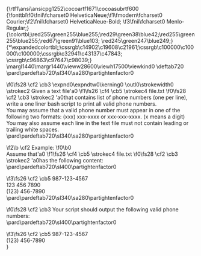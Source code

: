 {\rtf1\ansi\ansicpg1252\cocoartf1671\cocoasubrtf600
{\fonttbl\f0\fnil\fcharset0 HelveticaNeue;\f1\fmodern\fcharset0 Courier;\f2\fnil\fcharset0 HelveticaNeue-Bold;
\f3\fnil\fcharset0 Menlo-Regular;}
{\colortbl;\red255\green255\blue255;\red29\green38\blue42;\red255\green255\blue255;\red67\green91\blue103;
\red245\green247\blue249;}
{\*\expandedcolortbl;;\cssrgb\c14902\c19608\c21961;\cssrgb\c100000\c100000\c100000;\cssrgb\c32941\c43137\c47843;
\cssrgb\c96863\c97647\c98039;}
\margl1440\margr1440\vieww28600\viewh17500\viewkind0
\deftab720
\pard\pardeftab720\sl340\sa280\partightenfactor0

\f0\fs28 \cf2 \cb3 \expnd0\expndtw0\kerning0
\outl0\strokewidth0 \strokec2 Given a text file\'a0
\f1\fs26 \cf4 \cb5 \strokec4 file.txt
\f0\fs28 \cf2 \cb3 \strokec2 \'a0that contains list of phone numbers (one per line), write a one liner bash script to print all valid phone numbers.\
You may assume that a valid phone number must appear in one of the following two formats: (xxx) xxx-xxxx or xxx-xxx-xxxx. (x means a digit)\
You may also assume each line in the text file must not contain leading or trailing white spaces.\
\pard\pardeftab720\sl340\sa280\partightenfactor0

\f2\b \cf2 Example:
\f0\b0 \
Assume that\'a0
\f1\fs26 \cf4 \cb5 \strokec4 file.txt
\f0\fs28 \cf2 \cb3 \strokec2 \'a0has the following content:\
\pard\pardeftab720\sl400\partightenfactor0

\f3\fs26 \cf2 \cb5 987-123-4567\
123 456 7890\
(123) 456-7890\
\pard\pardeftab720\sl340\sa280\partightenfactor0

\f0\fs28 \cf2 \cb3 Your script should output the following valid phone numbers:\
\pard\pardeftab720\sl400\partightenfactor0

\f3\fs26 \cf2 \cb5 987-123-4567\
(123) 456-7890\
}